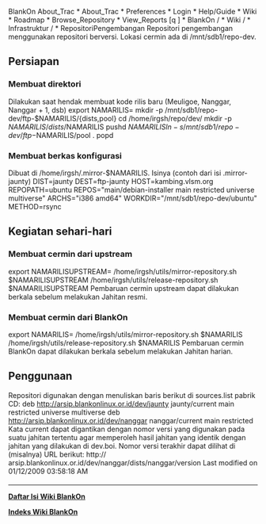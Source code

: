    BlankOn
 About_Trac
    * About_Trac
    * Preferences
    * Login
    * Help/Guide
    * Wiki
    * Roadmap
    * Browse_Repository
    * View_Reports
[q                 ]
    * BlankOn  /
    * Wiki  /
    * Infrastruktur  /
    * RepositoriPengembangan
Repositori pengembangan menggunakan repositori berversi.
Lokasi cermin ada di /mnt/sdb1/repo-dev.
## Persiapan
### Membuat direktori
Dilakukan saat hendak membuat kode rilis baru (Meuligoe, Nanggar, Nanggar + 1,
dsb)
export NAMARILIS=<isi di sini nama rilisnya>
mkdir -p /mnt/sdb1/repo-dev/ftp-$NAMARILIS/{dists,pool}
cd /home/irgsh/repo/dev/
mkdir -p $NAMARILIS/dists/$NAMARILIS
pushd $NAMARILIS
ln -s /mnt/sdb1/repo-dev/ftp-$NAMARILIS/pool .
popd
### Membuat berkas konfigurasi
Dibuat di /home/irgsh/.mirror-$NAMARILIS.
Isinya (contoh dari isi .mirror-jaunty)
DIST=jaunty
DEST=ftp-jaunty
HOST=kambing.vlsm.org
REPOPATH=ubuntu
REPOS="main/debian-installer main restricted universe multiverse"
ARCHS="i386 amd64"
WORKDIR="/mnt/sdb1/repo-dev/ubuntu"
METHOD=rsync
## Kegiatan sehari-hari
### Membuat cermin dari upstream
export NAMARILISUPSTREAM=<isi di sini nama rilis upstreamnya>
/home/irgsh/utils/mirror-repository.sh $NAMARILISUPSTREAM
/home/irgsh/utils/release-repository.sh $NAMARILISUPSTREAM
Pembaruan cermin upstream dapat dilakukan berkala sebelum melakukan Jahitan
resmi.
### Membuat cermin dari BlankOn
export NAMARILIS=<isi di sini nama rilis blankon>
/home/irgsh/utils/mirror-repository.sh $NAMARILIS
/home/irgsh/utils/release-repository.sh $NAMARILIS
Pembaruan cermin BlankOn dapat dilakukan berkala sebelum melakukan Jahitan
harian.
## Penggunaan
Repositori digunakan dengan menuliskan baris berikut di sources.list pabrik CD:
deb http://arsip.blankonlinux.or.id/dev/jaunty jaunty/current main restricted
universe multiverse
deb http://arsip.blankonlinux.or.id/dev/nanggar nanggar/current main restricted
Kata current dapat digantikan dengan nomor versi yang digunakan pada suatu
jahitan tertentu agar memperoleh hasil jahitan yang identik dengan jahitan yang
dilakukan di dev.boi.
Nomor versi terakhir dapat dilihat di (misalnya) URL berikut: ​http://
arsip.blankonlinux.or.id/dev/nanggar/dists/nanggar/version
Last modified on 01/12/2009 03:58:18 AM
#### 
    
 
 
 
 
 
---
[**Daftar Isi Wiki BlankOn**](/DaftarIsi/README.md)
 
[**Indeks Wiki BlankOn**](/Indeks.md)
